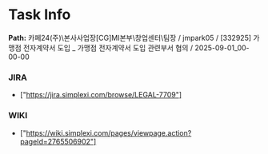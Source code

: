 # Task Info

**Path:** 카페24(주)\본사사업장\[CG]MI본부\창업센터\팀장 / jmpark05 / [332925] 가맹점 전자계약서 도입 _ 가맹점 전자계약서 도입 관련부서 협의 / 2025-09-01_00-00-00

### JIRA
- ["https://jira.simplexi.com/browse/LEGAL-7709"]

### WIKI
- ["https://wiki.simplexi.com/pages/viewpage.action?pageId=2765506902"]


